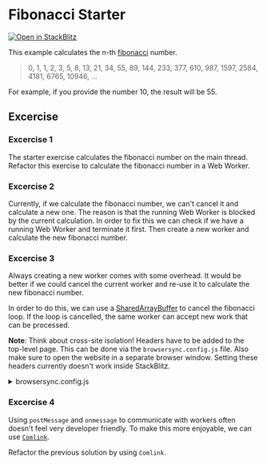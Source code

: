 # Fibonacci Starter

[![Open in StackBlitz](https://developer.stackblitz.com/img/open_in_stackblitz.svg)](https://stackblitz.com/github/stackblitz/ng-be-workshop/tree/main/exercises/webworkers/1-fibonacci?file=src%2Findex.html)

This example calculates the n-th [fibonacci](https://en.wikipedia.org/wiki/Fibonacci_number) number.

> 0, 1, 1, 2, 3, 5, 8, 13, 21, 34, 55, 89, 144, 233, 377, 610, 987, 1597, 2584, 4181, 6765, 10946, ...

For example, if you provide the number 10, the result will be 55.

## Excercise

### Excercise 1

The starter exercise calculates the fibonacci number on the main thread. Refactor this exercise to calculate the
fibonacci number in a Web Worker.


### Excercise 2

Currently, if we calculate the fibonacci number, we can't cancel it and calculate a new one. The reason is that
the running Web Worker is blocked by the current calculation. In order to fix this we can check if we have a
running Web Worker and terminate it first. Then create a new worker and calculate the new fibonacci number.


### Excercise 3

Always creating a new worker comes with some overhead. It would be better if we could cancel the current worker and
re-use it to calculate the new fibonacci number.

In order to do this, we can use a [SharedArrayBuffer](https://developer.mozilla.org/en-US/docs/Web/JavaScript/Reference/Global_Objects/SharedArrayBuffer)
to cancel the fibonacci loop. If the loop is cancelled, the same worker can accept new work that can be processed.

**Note**: Think about cross-site isolation! Headers have to be added to the top-level page. This can be done via the
`browsersync.config.js` file. Also make sure to open the website in a separate browser window. Setting these headers
currently doesn't work inside StackBlitz.

<details>
  <summary>browsersync.config.js</summary>

```js
module.exports = {
  files: ['./src/**/*.{html,js,mjs}'],
  server: {
    baseDir: './src',
  },
  middleware: [
    function (_req, res, next) {
      // these headers are required to put the page in cross-origin isolation mode
      res.setHeader('Cross-Origin-Opener-Policy', 'same-origin');
      res.setHeader('Cross-Origin-Embedder-Policy', 'require-corp');

      next();
    },
  ],
};
```
</details>


### Excercise 4

Using `postMessage` and `onmessage` to communicate with workers often doesn't feel very developer friendly. To make
this more enjoyable, we can use [`Comlink`](https://github.com/GoogleChromeLabs/comlink).

Refactor the previous solution by using `Comlink`.
